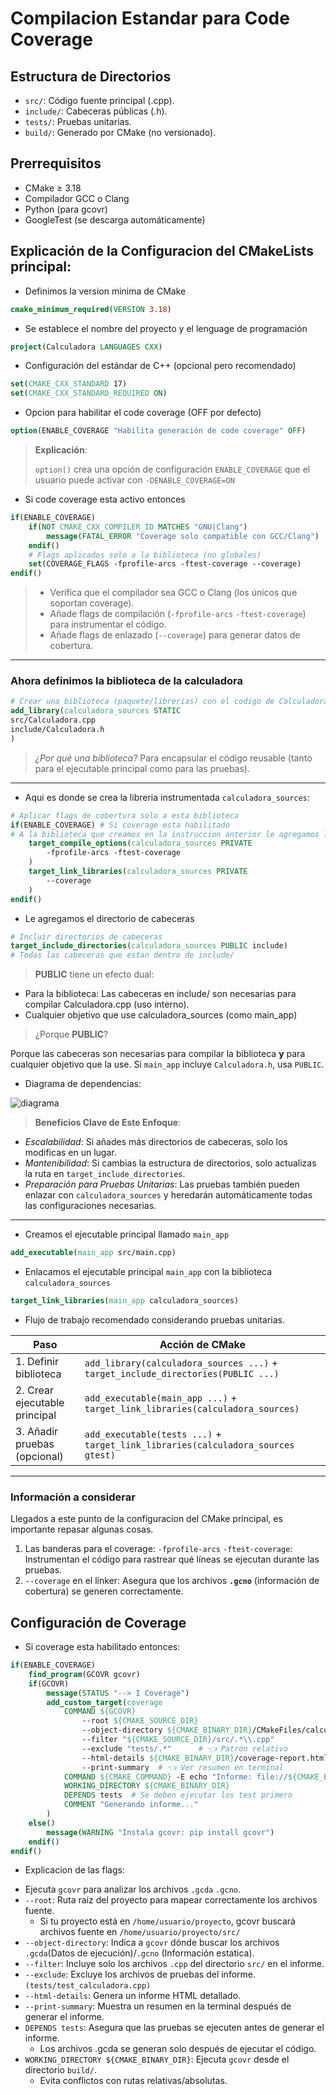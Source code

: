 # Compilacion Estandar para Code Coverage

## Estructura de Directorios
- `src/`: Código fuente principal (.cpp).  
- `include/`: Cabeceras públicas (.h).  
- `tests/`: Pruebas unitarias.  
- `build/`: Generado por CMake (no versionado).

## Prerrequisitos
- CMake ≥ 3.18  
- Compilador GCC o Clang  
- Python (para gcovr)  
- GoogleTest (se descarga automáticamente)

## Explicación de la Configuracion del CMakeLists principal:

- Definimos la version minima de CMake
```cmake
cmake_minimum_required(VERSION 3.18)
```
- Se establece el nombre del proyecto y el lenguage de programación
```cmake
project(Calculadora LANGUAGES CXX)
```
- Configuración del estándar de C++ (opcional pero recomendado)
```cmake
set(CMAKE_CXX_STANDARD 17)
set(CMAKE_CXX_STANDARD_REQUIRED ON)
```
- Opcion para habilitar el code coverage (OFF por defecto)
```cmake
option(ENABLE_COVERAGE "Habilita generación de code coverage" OFF)
```
> **Explicación**:
>
> `option()` crea una opción de configuración `ENABLE_COVERAGE` que el usuario puede activar con `-DENABLE_COVERAGE=ON`

- Si code coverage esta activo entonces
```cmake
if(ENABLE_COVERAGE)
    if(NOT CMAKE_CXX_COMPILER_ID MATCHES "GNU|Clang")
        message(FATAL_ERROR "Coverage solo compatible con GCC/Clang")
    endif()
    # Flags aplicados solo a la biblioteca (no globales)
    set(COVERAGE_FLAGS -fprofile-arcs -ftest-coverage --coverage)
endif()
```
> - Verifica que el compilador sea GCC o Clang (los únicos que soportan coverage).
> - Añade flags de compilación (`-fprofile-arcs` `-ftest-coverage`) para instrumentar el código.
> - Añade flags de enlazado (`--coverage`) para generar datos de cobertura.
---
### Ahora definimos la biblioteca de la calculadora
```cmake
# Crear una biblioteca (paquete/librerias) con el codigo de Calculadora (Para poder reutilizarlo en los unitest).
add_library(calculadora_sources STATIC 
src/Calculadora.cpp
include/Calculadora.h
)
```
> *¿Por qué una biblioteca?*
Para encapsular el código reusable (tanto para el ejecutable principal como para las pruebas).
---
- Aqui es donde se crea la libreria instrumentada `calculadora_sources`:
```cmake
# Aplicar flags de cobertura solo a esta biblioteca
if(ENABLE_COVERAGE) # Si coverage esta habilitado
# A la biblioteca que creamos en la instruccion anterior le agregamos las banderas al compilar
    target_compile_options(calculadora_sources PRIVATE 
        -fprofile-arcs -ftest-coverage
    )
    target_link_libraries(calculadora_sources PRIVATE 
        --coverage
    )
endif()
```
- Le agregamos el directorio de cabeceras
```cmake
# Incluir directorios de cabeceras
target_include_directories(calculadora_sources PUBLIC include)
# Todas las cabeceras que estan dentro de include/
```
> **PUBLIC** tiene un efecto dual:

- Para la biblioteca: Las cabeceras en include/ son necesarias para compilar Calculadora.cpp (uso interno).
- Cualquier objetivo que use calculadora_sources (como main_app)
> ¿Porque **PUBLIC**?

Porque las cabeceras son necesarias para compilar la biblioteca **y** para cualquier objetivo que la use.
Si `main_app` incluye `Calculadora.h`, usa `PUBLIC`.
- Diagrama de dependencias:

![diagrama](/dependencias.svg)

> **Beneficios Clave de Este Enfoque**:
- *Escalabilidad*:
Si añades más directorios de cabeceras, solo los modificas en un lugar.
- *Mantenibilidad*:
Si cambias la estructura de directorios, solo actualizas la ruta en `target_include_directories`.
- *Preparación para Pruebas Unitarias*:
Las pruebas también pueden enlazar con `calculadora_sources` y heredarán automáticamente todas las configuraciones necesarias.
---

- Creamos el ejecutable principal llamado `main_app`
```cmake
add_executable(main_app src/main.cpp)
```
- Enlacamos el ejecutable principal `main_app` con la biblioteca `calculadora_sources`
```cmake
target_link_libraries(main_app calculadora_sources)
```
- Flujo de trabajo recomendado considerando pruebas unitarias.

| Paso | Acción de CMake |
|----------|----------|
| 1. Definir biblioteca    | `add_library(calculadora_sources ...)` + `target_include_directories(PUBLIC ...)`   |
| 2. Crear ejecutable principal    | `add_executable(main_app ...)` + `target_link_libraries(calculadora_sources)`  |
| 3. Añadir pruebas (opcional)    | `add_executable(tests ...)` + `target_link_libraries(calculadora_sources gtest)` |

---

### Información a considerar
Llegados a este punto de la configuracion del CMake principal, es importante repasar algunas cosas.

1. Las banderas para el coverage: `-fprofile-arcs` `-ftest-coverage`:
Instrumentan el código para rastrear qué líneas se ejecutan durante las pruebas.
2. `--coverage` en el linker:
Asegura que los archivos **`.gcno`** (información de cobertura) se generen correctamente.

## Configuración de Coverage
- Si coverage esta habilitado entonces:
```cmake
if(ENABLE_COVERAGE)
    find_program(GCOVR gcovr)
    if(GCOVR)
        message(STATUS "--> I Coverage")
        add_custom_target(coverage
            COMMAND ${GCOVR} 
                --root ${CMAKE_SOURCE_DIR} 
                --object-directory ${CMAKE_BINARY_DIR}/CMakeFiles/calculadora_sources.dir/src 
                --filter "${CMAKE_SOURCE_DIR}/src/.*\\.cpp"
                --exclude "tests/.*"      # 👈 Patrón relativo
                --html-details ${CMAKE_BINARY_DIR}/coverage-report.html
                --print-summary  # 👈 Ver resumen en terminal
            COMMAND ${CMAKE_COMMAND} -E echo "Informe: file://${CMAKE_BINARY_DIR}/coverage-report.html"
            WORKING_DIRECTORY ${CMAKE_BINARY_DIR}
            DEPENDS tests  # Se deben ejecutar los test primero
            COMMENT "Generando informe..."
        )
    else()
        message(WARNING "Instala gcovr: pip install gcovr")
    endif()
endif()
```
- Explicacion de las flags:
+ Ejecuta `gcovr` para analizar los archivos `.gcda` `.gcno`.
+ `--root`: Ruta raíz del proyecto para mapear correctamente los archivos fuente.
    - Si tu proyecto está en `/home/usuario/proyecto`, gcovr buscará archivos fuente en `/home/usuario/proyecto/src/`
+ `--object-directory`: Indica a `gcovr` dónde buscar los archivos `.gcda`(Datos de ejecución)/`.gcno` (Información estatica).
+ `--filter`: Incluye solo los archivos `.cpp` del directorio `src/` en el informe.
+ `--exclude`: Excluye los archivos de pruebas del informe. `(tests/test_calculadora.cpp)`
+ `--html-details`: Genera un informe HTML detallado.
+ `--print-summary`: Muestra un resumen en la terminal después de generar el informe.
+ `DEPENDS tests`: Asegura que las pruebas se ejecuten antes de generar el informe.
    - Los archivos .gcda se generan solo después de ejecutar el código.
+ `WORKING_DIRECTORY ${CMAKE_BINARY_DIR}`: Ejecuta `gcovr` desde el directorio `build/`.
    - Evita conflictos con rutas relativas/absolutas.
